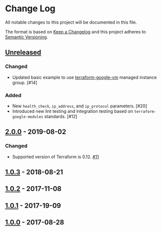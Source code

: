 # Change Log

All notable changes to this project will be documented in this file.

The format is based on [Keep a Changelog](http://keepachangelog.com/) and this
project adheres to [Semantic Versioning](http://semver.org/).

## [Unreleased]

### Changed

- Updated basic example to use [terraform-google-vm](https://github.com/terraform-google-modules/terraform-google-vm) managed instance group. [#14]

### Added

- New `health_check`, `ip_address`, and `ip_protocol` parameters. [#20]
- Introduced new lint testing and integration testing based on `terraform-google-modules` standards. [#12]

## [2.0.0] - 2019-08-02

### Changed

- Supported version of Terraform is 0.12. [#11]

## [1.0.3] - 2018-08-21


## [1.0.2] - 2017-11-08


## [1.0.1] - 2017-19-09


## [1.0.0] - 2017-08-28


[Unreleased]: https://github.com/GoogleCloudPlatform/terraform-google-lb/compare/v2.0.0...HEAD
[2.0.0]: https://github.com/GoogleCloudPlatform/terraform-google-lb/compare/1.0.3...v2.0.0
[1.0.3]: https://github.com/GoogleCloudPlatform/terraform-google-lb/compare/1.0.2...1.0.3
[1.0.2]: https://github.com/GoogleCloudPlatform/terraform-google-lb/compare/1.0.1...1.0.2
[1.0.1]: https://github.com/GoogleCloudPlatform/terraform-google-lb/compare/1.0.0...1.0.1
[1.0.0]: https://github.com/GoogleCloudPlatform/terraform-google-lb/releases/tag/1.0.0
[#11]: https://github.com/terraform-google-modules/terraform-google-vm/pull/11
